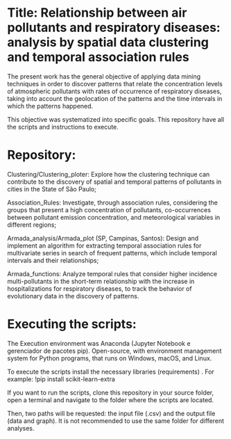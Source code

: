 # Title: Relationship between air pollutants and respiratory diseases: analysis by spatial data clustering and temporal association rules

The present work has the general objective of applying data mining techniques in order to discover patterns that relate the concentration levels of atmospheric pollutants with rates of occurrence of respiratory diseases, taking into account the geolocation of the patterns and the time intervals in which the patterns happened.

This objective was systematized into specific goals. This repository have all the scripts and instructions to execute.

# Repository:

Clustering/Clustering_ploter: Explore how the clustering technique can contribute to the discovery of spatial and temporal patterns of pollutants in cities in the State of São Paulo;

Association_Rules: Investigate, through association rules, considering the groups that present a high concentration of pollutants, co-occurrences between pollutant emission concentration, and meteorological variables in different regions;

Armada_analysis/Armada_plot (SP, Campinas, Santos): Design and implement an algorithm for extracting temporal association rules for multivariate series in search of frequent patterns, which include temporal intervals and their relationships;

Armada_functions: Analyze temporal rules that consider higher incidence multi-pollutants in the short-term relationship with the increase in hospitalizations for respiratory diseases, to track the behavior of evolutionary data in the discovery of patterns.

# Executing the scripts: 

The Execution environment was Anaconda (Jupyter Notebook e gerenciador de pacotes pip). Open-source, with environment management system for Python programs, that runs on Windows, macOS, and Linux.

To execute the scripts install the necessary libraries (requirements) . For example: !pip install scikit-learn-extra

If you want to run the scripts, clone this repository in your source folder, open a terminal and navigate to the folder where the scripts are located.

Then, two paths will be requested: the input file (.csv) and the output file (data and graph). It is not recommended to use the same folder for different analyses.
